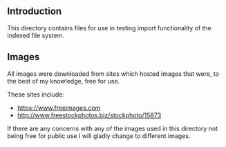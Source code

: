 <h2>Introduction</h2>
This directory contains files for use in testing import functionality of the indexed file system.  

<h2>Images</h2>
All images were downloaded from sites which hosted images that were, to the best of my knowledge, free for use.

These sites include:

* https://www.freeimages.com
* http://www.freestockphotos.biz/stockphoto/15873


If there are any concerns with any of the images used in this directory not being free for public use I will gladly change to different images.